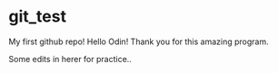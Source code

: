 # git_test

My first github repo!
Hello Odin! Thank you for this amazing program.

Some edits in herer for practice..
